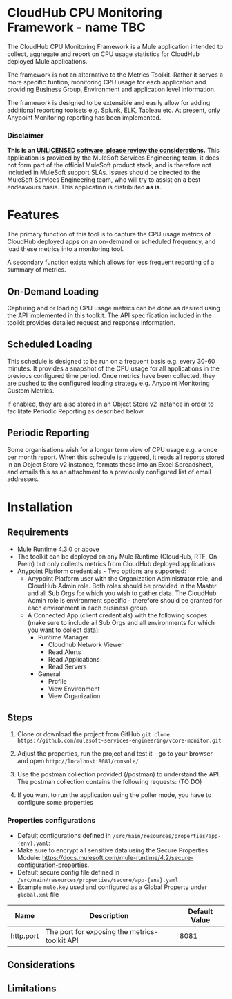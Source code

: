 # CloudHub CPU Monitoring Framework - name TBC
The CloudHub CPU Monitoring Framework is a Mule application intended to collect, aggregate and report on CPU usage statistics for CloudHub deployed Mule applications. 

The framework is not an alternative to the Metrics Toolkit. Rather it serves a more specific funtion, monitoring CPU usage for each application and providing Business Group, Environment and application level information.

The framework is designed to be extensible and easily allow for adding additional reporting toolsets e.g. Splunk, ELK, Tableau etc. At present, only Anypoint Monitoring reporting has been implemented. 

### Disclaimer 
**This is an [UNLICENSED software, please review the considerations](UNLICENSE.md).** 
This application is provided by the MuleSoft Services Engineering team, it does not form part of the official MuleSoft product stack, and is therefore not included in MuleSoft support SLAs. Issues should be directed to the MuleSoft Services Engineering team, who will try to assist on a best endeavours basis. This application is distributed **as is**. 

# Features
The primary function of this tool is to capture the CPU usage metrics of CloudHub deployed apps on an on-demand or scheduled frequency, and load these metrics into a monitoring tool. 

A secondary function exists which allows for less frequent reporting of a summary of metrics. 

## On-Demand Loading
Capturing and or loading CPU usage metrics can be done as desired using the API implemented in this toolkit. The API specification included in the toolkit provides detailed request and response information. 


## Scheduled Loading
This schedule is designed to be run on a frequent basis e.g. every 30-60 minutes. It provides a snapshot of the CPU usage for all applications in the previous configured time period. Once metrics have been collected, they are pushed to the configured loading strategy e.g. Anypoint Monitoring Custom Metrics. 

If enabled, they are also stored in an Object Store v2 instance in order to facilitate Periodic Reporting as described below. 

## Periodic Reporting
Some organisations wish for a longer term view of CPU usage e.g. a once per month report. When this schedule is triggered, it reads all reports stored in an Object Store v2 instance, formats these into an Excel Spreadsheet, and emails this as an attachment to a previously configured list of email addresses. 

# Installation 

## Requirements
- Mule Runtime 4.3.0 or above
- The toolkit can be deployed on any Mule Runtime (CloudHub, RTF, On-Prem) but only collects metrics from CloudHub deployed applications
- Anypoint Platform credentials - Two options are supported:
  - Anypoint Platform user with the Organization Administrator role, and CloudHub Admin role. Both roles should be provided in the Master and all Sub Orgs for which you wish to gather data. The CloudHub Admin role is environment specific - therefore should be granted for each environment in each business group. 
  - A Connected App (client credentials) with the following scopes (make sure to include all Sub Orgs and all environments for which you want to collect data):
    - Runtime Manager
      - Cloudhub Network Viewer
      - Read Alerts
      - Read Applications
      - Read Servers
    - General
      - Profile
      - View Environment
      - View Organization

## Steps

1. Clone or download the project from GitHub `git clone https://github.com/mulesoft-services-engineering/vcore-monitor.git`

2. Adjust the properties, run the project and test it - go to your browser and open `http://localhost:8081/console/`

3. Use the postman collection provided (/postman) to understand the API. The postman collection contains the following requests: (TO DO)

4. If you want to run the application using the poller mode, you have to configure some properties

### Properties configurations

- Default configurations defined in `/src/main/resources/properties/app-{env}.yaml`:
- Make sure to encrypt all sensitive data using the Secure Properties Module: https://docs.mulesoft.com/mule-runtime/4.2/secure-configuration-properties.
- Default secure config file defined in `/src/main/resources/properties/secure/app-{env}.yaml`
- Example `mule.key` used and configured as a Global Property under `global.xml` file


Name | Description | Default Value
------------ | ------------ | ------------
http.port | The port for exposing the metrics-toolkit API | 8081


## Considerations



## Limitations


